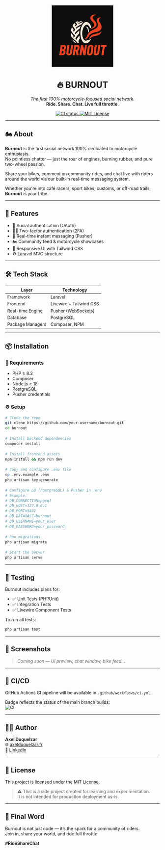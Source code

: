 <p align="center">
  <img src="resources/img/logo.png" alt="Burnout Logo" width="200"/>
</p>

<h1 align="center">🔥 BURNOUT</h1>

<p align="center">
  <em>The first 100% motorcycle-focused social network.</em><br>
  <strong>Ride. Share. Chat. Live full throttle.</strong>
</p>

<p align="center">
  <a href="https://github.com/your-username/burnout/actions">
    <img alt="CI status" src="https://img.shields.io/github/actions/workflow/status/your-username/burnout/ci.yml?branch=main&label=build" />
  </a>
  <a href="https://opensource.org/licenses/MIT">
    <img alt="MIT License" src="https://img.shields.io/badge/license-MIT-green.svg" />
  </a>
</p>

---

## 🏍️ About

**Burnout** is the first social network 100% dedicated to motorcycle enthusiasts.  
No pointless chatter — just the roar of engines, burning rubber, and pure two-wheel passion.

Share your bikes, comment on community rides, and chat live with riders around the world via our built-in real-time messaging system.

Whether you're into café racers, sport bikes, customs, or off-road trails, **Burnout** is your tribe.

---

## 🚀 Features

- 🔐 Social authentication (OAuth)
- 🧑‍💻 Two-factor authentication (2FA)
- 💬 Real-time instant messaging (Pusher)
- 🏍️ Community feed & motorcycle showcases
- 📱 Responsive UI with Tailwind CSS
- ⚙️ Laravel MVC structure

---

## 🛠️ Tech Stack

| Layer             | Technology              |
|------------------|-------------------------|
| Framework        | Laravel                 |
| Frontend         | Livewire + Tailwind CSS |
| Real-time Engine | Pusher (WebSockets)     |
| Database         | PostgreSQL              |
| Package Managers | Composer, NPM           |

---

## 📦 Installation

### 🔧 Requirements

- PHP ≥ 8.2
- Composer
- Node.js ≥ 18
- PostgreSQL
- Pusher credentials

### ⚙️ Setup

```bash
# Clone the repo
git clone https://github.com/your-username/burnout.git
cd burnout

# Install backend dependencies
composer install

# Install frontend assets
npm install && npm run dev

# Copy and configure .env file
cp .env.example .env
php artisan key:generate

# Configure DB (PostgreSQL) & Pusher in .env
# Example:
# DB_CONNECTION=pgsql
# DB_HOST=127.0.0.1
# DB_PORT=5432
# DB_DATABASE=burnout
# DB_USERNAME=your_user
# DB_PASSWORD=your_password

# Run migrations
php artisan migrate

# Start the server
php artisan serve
```

---

## 🧪 Testing

Burnout includes plans for:

- ✅ Unit Tests (PHPUnit)
- ✅ Integration Tests
- ✅ Livewire Component Tests

To run all tests:

```bash
php artisan test
```

---

## 📸 Screenshots

> *Coming soon — UI preview, chat window, bike feed...*

---

## 🔄 CI/CD

GitHub Actions CI pipeline will be available in `.github/workflows/ci.yml`.

Badge reflects the status of the main branch builds:  
![CI](https://img.shields.io/github/actions/workflow/status/your-username/burnout/ci.yml?branch=main&label=build)

---

## 👨‍💻 Author

**Axel Duquelzar**  
🌐 [axelduquelzar.fr](https://axelduquelzar.fr)  
🔗 [LinkedIn](https://www.linkedin.com/in/axel-duquelzar)

---

## 📜 License

This project is licensed under the [MIT License](LICENSE).

> ⚠️ This is a side project created for learning and experimentation.  
> It is not intended for production deployment as-is.

---

## 🤘 Final Word

Burnout is not just code — it’s the spark for a community of riders.  
Join in, share your world, and ride full throttle.  

**#RideShareChat**
